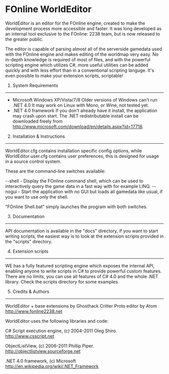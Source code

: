 FOnline WorldEditor
========
WorldEditor is an editor for the FOnline engine, created to make the development process more accessible and faster. It was long developed as an internal tool exclusive to the FOnline: 2238 team, but is now released to the greater public.

The editor is capable of parsing almost all of the serverside gamedata used with the FOnline engine and makes editing of the worldmap very easy. No in-depth knowledge is required of most of files, and with the powerful scripting engine which utilizes C#, more useful utilities can be added quickly and with less effort than in a conventional scripting languge. It's even possible to make your extension scripts, scriptable!

1. System Requirements
--------
* Microsoft Windows XP/Vista/7/8
  Older versions of Windows can't run .NET 4.0
  It may work on Linux with Mono, or Wine, not tested yet.
* .NET 4.0 framework
  If you don't already have it install, the application may crash upon start.
  The .NET redistributable install can be downloaded freely from http://www.microsoft.com/download/en/details.aspx?id=17718.


2. Installation & Instructions
--------
WorldEditor.cfg contains installation specific config options, while WorldEditor.user.cfg contains user preferences, this is designed for usage in a source control system.

These are the command-line switches available:

--shell - Display the FOnline command shell, which can be used to interactively query the game data in a fast way with for example LINQ.
--nogui - Start the application with no GUI but loads all gamedata like usual, if you want to use only the shell.

"FOnline Shell.bat" simply launches the program with both switches.

3. Documentation
--------
API documentation is available in the "docs" directory, if you want to start writing scripts, the easiest way is to look at the extension scripts provided in the "scripts" directory.

4. Extension scripts
--------
WE has a fully featured scripting engine which exposes the internal API, enabling anyone to write scripts in C# to provide powerful custom features. There are no limits, you can use all features of C# 4.0 and the whole .NET library. Check the scripts directory for some examples.

5. Credits & Authors
--------
WorldEditor + base extensions by Ghosthack
Critter Proto editor by Atom
http://www.fonline2238.net

WorldEditor uses the following libraries and code:

C# Script execution engine, (c) 2004-2011 Oleg Shiro.
http://www.csscript.net

ObjectListView, (c) 2006-2011 Phillip Piper.
http://objectlistview.sourceforge.net

.NET 4.0 framework, (c) Microsoft
http://en.wikipedia.org/wiki/.NET_Framework